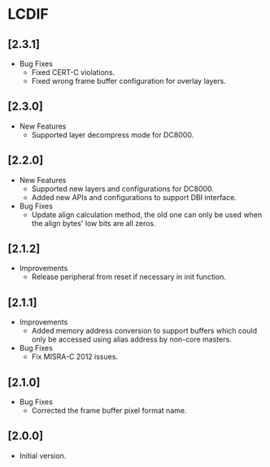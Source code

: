 # LCDIF

## [2.3.1]

- Bug Fixes
  - Fixed CERT-C violations.
  - Fixed wrong frame buffer configuration for overlay layers.

## [2.3.0]

- New Features
  - Supported layer decompress mode for DC8000.

## [2.2.0]

- New Features
  - Supported new layers and configurations for DC8000.
  - Added new APIs and configurations to support DBI interface.
- Bug Fixes
  - Update align calculation method, the old one can only be used when the
    align bytes' low bits are all zeros.

## [2.1.2]

- Improvements
  - Release peripheral from reset if necessary in init function.

## [2.1.1]

- Improvements
  - Added memory address conversion to support buffers which could only be
    accessed using alias address by non-core masters.
- Bug Fixes
  - Fix MISRA-C 2012 issues.

## [2.1.0]

- Bug Fixes
  - Corrected the frame buffer pixel format name.

## [2.0.0]

- Initial version.
